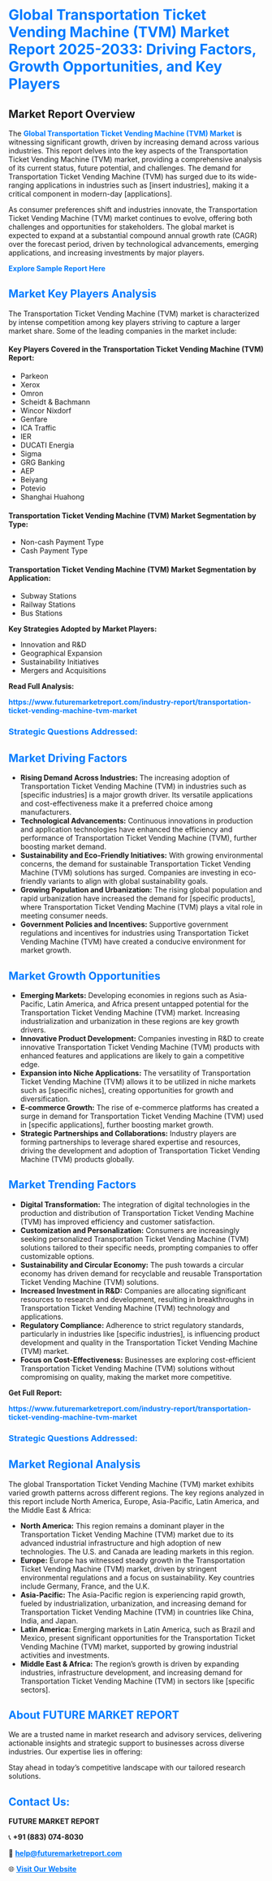 <h1 style="color: #007BFF;">Global Transportation Ticket Vending Machine (TVM) Market Report 2025-2033: Driving Factors, Growth Opportunities, and Key Players</h1>

<section id="overview">
<h2>Market Report Overview</h2>
<p>The <a href="https://www.futuremarketreport.com/industry-report/transportation-ticket-vending-machine-tvm-market" style="color: #007BFF; text-decoration: none;"><strong>Global Transportation Ticket Vending Machine (TVM) Market</strong></a> is witnessing significant growth, driven by increasing demand across various industries. This report delves into the key aspects of the Transportation Ticket Vending Machine (TVM) market, providing a comprehensive analysis of its current status, future potential, and challenges. The demand for Transportation Ticket Vending Machine (TVM) has surged due to its wide-ranging applications in industries such as [insert industries], making it a critical component in modern-day [applications].</p>
<p>As consumer preferences shift and industries innovate, the Transportation Ticket Vending Machine (TVM) market continues to evolve, offering both challenges and opportunities for stakeholders. The global market is expected to expand at a substantial compound annual growth rate (CAGR) over the forecast period, driven by technological advancements, emerging applications, and increasing investments by major players.</p>
</section>

<section id="overview">
<p><a href="https://www.futuremarketreport.com/request-sample/reportId=57032" style="color: #007BFF; text-decoration: none;"><strong>Explore Sample Report Here</strong></a></p>
</section>

<section id="key-players">
<h2 style="color: #007BFF;">Market Key Players Analysis</h2>
<p>The Transportation Ticket Vending Machine (TVM) market is characterized by intense competition among key players striving to capture a larger market share. Some of the leading companies in the market include:</p>
<h4>Key Players Covered in the Transportation Ticket Vending Machine (TVM) Report:</h4>
<ul><li>Parkeon</li><li>Xerox</li><li>Omron</li><li>Scheidt &amp; Bachmann</li><li>Wincor Nixdorf</li><li>Genfare</li><li>ICA Traffic</li><li>IER</li><li>DUCATI Energia</li><li>Sigma</li><li>GRG Banking</li><li>AEP</li><li>Beiyang</li><li>Potevio</li><li>Shanghai Huahong</li></ul>
<h4>Transportation Ticket Vending Machine (TVM) Market Segmentation by Type:</h4>
<ul><li>Non-cash Payment Type</li><li>Cash Payment Type</li></ul>

<h4>Transportation Ticket Vending Machine (TVM) Market Segmentation by Application:</h4>
<ul><li>Subway Stations</li><li>Railway Stations</li><li>Bus Stations</li></ul>
<p><strong>Key Strategies Adopted by Market Players:</strong></p>
<ul>
<li>Innovation and R&D</li>
<li>Geographical Expansion</li>
<li>Sustainability Initiatives</li>
<li>Mergers and Acquisitions</li>
</ul>
</section>

<section>
<p><strong>Read Full Analysis: </strong></p><a href="https://www.futuremarketreport.com/industry-report/transportation-ticket-vending-machine-tvm-market" style="color: #007BFF; text-decoration: none;"><strong>https://www.futuremarketreport.com/industry-report/transportation-ticket-vending-machine-tvm-market</strong></a>
<h3 style="color: #007BFF;">Strategic Questions Addressed:</h3>
</section>

<section id="driving-factors">
<h2 style="color: #007BFF;">Market Driving Factors</h2>
<ul>
<li><strong>Rising Demand Across Industries:</strong> The increasing adoption of Transportation Ticket Vending Machine (TVM) in industries such as [specific industries] is a major growth driver. Its versatile applications and cost-effectiveness make it a preferred choice among manufacturers.</li>
<li><strong>Technological Advancements:</strong> Continuous innovations in production and application technologies have enhanced the efficiency and performance of Transportation Ticket Vending Machine (TVM), further boosting market demand.</li>
<li><strong>Sustainability and Eco-Friendly Initiatives:</strong> With growing environmental concerns, the demand for sustainable Transportation Ticket Vending Machine (TVM) solutions has surged. Companies are investing in eco-friendly variants to align with global sustainability goals.</li>
<li><strong>Growing Population and Urbanization:</strong> The rising global population and rapid urbanization have increased the demand for [specific products], where Transportation Ticket Vending Machine (TVM) plays a vital role in meeting consumer needs.</li>
<li><strong>Government Policies and Incentives:</strong> Supportive government regulations and incentives for industries using Transportation Ticket Vending Machine (TVM) have created a conducive environment for market growth.</li>
</ul>
</section>

<section id="growth-opportunities">
<h2 style="color: #007BFF;">Market Growth Opportunities</h2>
<ul>
<li><strong>Emerging Markets:</strong> Developing economies in regions such as Asia-Pacific, Latin America, and Africa present untapped potential for the Transportation Ticket Vending Machine (TVM) market. Increasing industrialization and urbanization in these regions are key growth drivers.</li>
<li><strong>Innovative Product Development:</strong> Companies investing in R&D to create innovative Transportation Ticket Vending Machine (TVM) products with enhanced features and applications are likely to gain a competitive edge.</li>
<li><strong>Expansion into Niche Applications:</strong> The versatility of Transportation Ticket Vending Machine (TVM) allows it to be utilized in niche markets such as [specific niches], creating opportunities for growth and diversification.</li>
<li><strong>E-commerce Growth:</strong> The rise of e-commerce platforms has created a surge in demand for Transportation Ticket Vending Machine (TVM) used in [specific applications], further boosting market growth.</li>
<li><strong>Strategic Partnerships and Collaborations:</strong> Industry players are forming partnerships to leverage shared expertise and resources, driving the development and adoption of Transportation Ticket Vending Machine (TVM) products globally.</li>
</ul>
</section>

<section id="trending-factors">
<h2 style="color: #007BFF;">Market Trending Factors</h2>
<ul>
<li><strong>Digital Transformation:</strong> The integration of digital technologies in the production and distribution of Transportation Ticket Vending Machine (TVM) has improved efficiency and customer satisfaction.</li>
<li><strong>Customization and Personalization:</strong> Consumers are increasingly seeking personalized Transportation Ticket Vending Machine (TVM) solutions tailored to their specific needs, prompting companies to offer customizable options.</li>
<li><strong>Sustainability and Circular Economy:</strong> The push towards a circular economy has driven demand for recyclable and reusable Transportation Ticket Vending Machine (TVM) solutions.</li>
<li><strong>Increased Investment in R&D:</strong> Companies are allocating significant resources to research and development, resulting in breakthroughs in Transportation Ticket Vending Machine (TVM) technology and applications.</li>
<li><strong>Regulatory Compliance:</strong> Adherence to strict regulatory standards, particularly in industries like [specific industries], is influencing product development and quality in the Transportation Ticket Vending Machine (TVM) market.</li>
<li><strong>Focus on Cost-Effectiveness:</strong> Businesses are exploring cost-efficient Transportation Ticket Vending Machine (TVM) solutions without compromising on quality, making the market more competitive.</li>
</ul>
</section>

<section>
<p><strong>Get Full Report: </strong></p><a href="https://www.futuremarketreport.com/industry-report/transportation-ticket-vending-machine-tvm-market" style="color: #007BFF; text-decoration: none;"><strong>https://www.futuremarketreport.com/industry-report/transportation-ticket-vending-machine-tvm-market</strong></a>
<h3 style="color: #007BFF;">Strategic Questions Addressed:</h3>
</section>


<section id="regional-analysis">
<h2 style="color: #007BFF;">Market Regional Analysis</h2>
<p>The global Transportation Ticket Vending Machine (TVM) market exhibits varied growth patterns across different regions. The key regions analyzed in this report include North America, Europe, Asia-Pacific, Latin America, and the Middle East & Africa:</p>
<ul>
<li><strong>North America:</strong> This region remains a dominant player in the Transportation Ticket Vending Machine (TVM) market due to its advanced industrial infrastructure and high adoption of new technologies. The U.S. and Canada are leading markets in this region.</li>
<li><strong>Europe:</strong> Europe has witnessed steady growth in the Transportation Ticket Vending Machine (TVM) market, driven by stringent environmental regulations and a focus on sustainability. Key countries include Germany, France, and the U.K.</li>
<li><strong>Asia-Pacific:</strong> The Asia-Pacific region is experiencing rapid growth, fueled by industrialization, urbanization, and increasing demand for Transportation Ticket Vending Machine (TVM) in countries like China, India, and Japan.</li>
<li><strong>Latin America:</strong> Emerging markets in Latin America, such as Brazil and Mexico, present significant opportunities for the Transportation Ticket Vending Machine (TVM) market, supported by growing industrial activities and investments.</li>
<li><strong>Middle East & Africa:</strong> The region’s growth is driven by expanding industries, infrastructure development, and increasing demand for Transportation Ticket Vending Machine (TVM) in sectors like [specific sectors].</li>
</ul>
</section>

<footer>
<h2 style="color: #007BFF;">About FUTURE MARKET REPORT</h2>
<p>We are a trusted name in market research and advisory services, delivering actionable insights and strategic support to businesses across diverse industries. Our expertise lies in offering:</p>

<p>Stay ahead in today’s competitive landscape with our tailored research solutions.</p>

<h2 style="color: #007BFF;">Contact Us:</h2>
<p><strong>FUTURE MARKET REPORT</strong></p>
<p>📞 <strong>+91 (883) 074-8030</strong></p>
<p>📧 <strong><a href="mailto:help@futuremarketreport.com" style="color: #007BFF;">help@futuremarketreport.com</a></strong></p>
<p>🌐 <strong><a href="https://www.futuremarketreport.com/" style="color: #007BFF;">Visit Our Website</a></strong></p>
</footer>